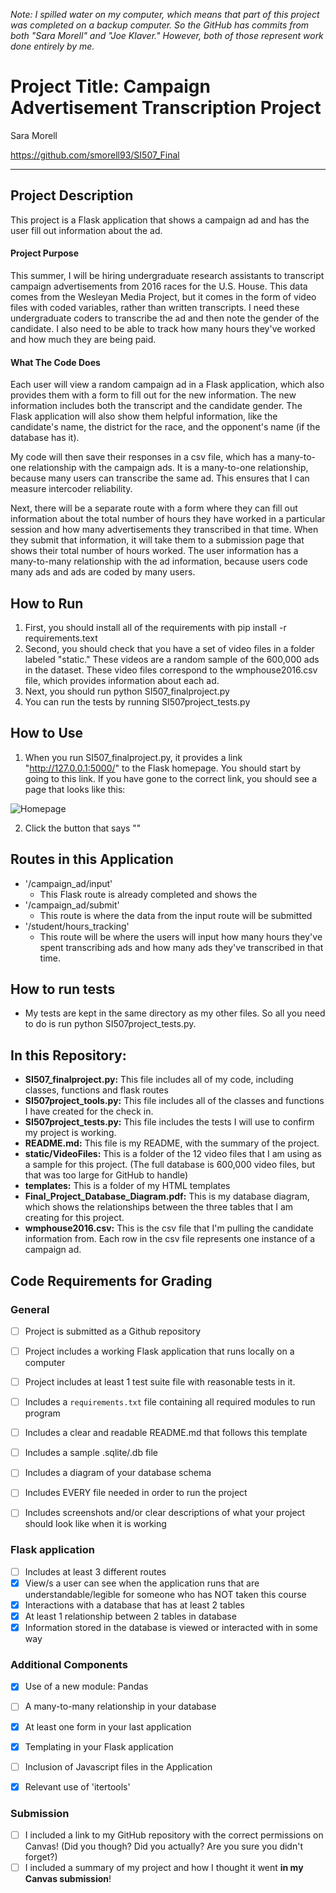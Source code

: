 *Note: I spilled water on my computer, which means that part of this project was completed on a backup computer. So the GitHub has commits from both "Sara Morell" and "Joe Klaver." However, both of those represent work done entirely by me.*

# Project Title: Campaign Advertisement Transcription Project

Sara Morell

https://github.com/smorell93/SI507_Final

---

## Project Description
This project is a Flask application that shows a campaign ad and has the user fill out information about the ad.

#### Project Purpose
This summer, I will be hiring undergraduate research assistants to transcript campaign advertisements from 2016 races for the U.S. House. This data comes from the Wesleyan Media Project, but it comes in the form of video files with coded variables, rather than written transcripts. I need these undergraduate coders to transcribe the ad and then note the gender of the candidate. I also need to be able to track how many hours they've worked and how much they are being paid.

#### What The Code Does
Each user will view a random campaign ad in a Flask application, which also provides them with a form to fill out for the new information. The new information includes both the transcript and the candidate gender. The Flask application will also show them helpful information, like the candidate's name, the district for the race, and the opponent's name (if the database has it).

My code will then save their responses in a csv file, which has a many-to-one relationship with the campaign ads. It is a many-to-one relationship, because many users can transcribe the same ad. This ensures that I can measure intercoder reliability.

Next, there will be a separate route with a form where they can fill out information about the total number of hours they have worked in a particular session and how many advertisements they transcribed in that time. When they submit that information, it will take them to a submission page that shows their total number of hours worked. The user information has a many-to-many relationship with the ad information, because users code many ads and ads are coded by many users.

## How to Run

1. First, you should install all of the requirements with pip install -r requirements.text
2. Second, you should check that you have a set of video files in a folder labeled "static." These videos are a random sample of the 600,000 ads in the dataset. These video files correspond to the wmphouse2016.csv file, which provides information about each ad.
2. Next, you should run python SI507_finalproject.py
3. You can run the tests by running SI507project_tests.py

## How to Use

1. When you run SI507_finalproject.py, it provides a link "http://127.0.0.1:5000/" to the Flask homepage. You should start by going to this link. If you have gone to the correct link, you should see a page that looks like this:

![Homepage](ss1.png)

2. Click the button that says ""

## Routes in this Application

- '/campaign_ad/input'
  - This Flask route is already completed and shows the
- '/campaign_ad/submit'
  - This route is where the data from the input route will be submitted
- '/student/hours_tracking'
  - This route will be where the users will input how many hours they've spent transcribing ads and how many ads they've transcribed in that time.

## How to run tests

- My tests are kept in the same directory as my other files. So all you need to do is run python SI507project_tests.py.

## In this Repository:

* **SI507_finalproject.py:** This file includes all of my code, including classes, functions and flask routes
* **SI507project_tools.py:** This file includes all of the classes and functions I have created for the check in.
* **SI507project_tests.py:** This file includes the tests I will use to confirm my project is working.
* **README.md:** This file is my README, with the summary of the project.
* **static/VideoFiles:** This is a folder of the 12 video files that I am using as a sample for this project. (The full database is 600,000 video files, but that was too large for GitHub to handle)
* **templates:** This is a folder of my HTML templates
* **Final_Project_Database_Diagram.pdf:** This is my database diagram, which shows the relationships between the three tables that I am creating for this project.
* **wmphouse2016.csv:** This is the csv file that I'm pulling the candidate information from. Each row in the csv file represents one instance of a campaign ad.

## Code Requirements for Grading

### General

- [ ] Project is submitted as a Github repository
- [ ] Project includes a working Flask application that runs locally on a computer
- [ ] Project includes at least 1 test suite file with reasonable tests in it.
- [ ] Includes a `requirements.txt` file containing all required modules to run program
- [ ] Includes a clear and readable README.md that follows this template
- [ ] Includes a sample .sqlite/.db file
- [ ] Includes a diagram of your database schema
- [ ] Includes EVERY file needed in order to run the project
- [ ] Includes screenshots and/or clear descriptions of what your project should look like when it is working


### Flask application

- [ ] Includes at least 3 different routes
- [X] View/s a user can see when the application runs that are understandable/legible for someone who has NOT taken this course
- [X] Interactions with a database that has at least 2 tables
- [X] At least 1 relationship between 2 tables in database
- [X] Information stored in the database is viewed or interacted with in some way

### Additional Components

- [X] Use of a new module: Pandas
- [ ] A many-to-many relationship in your database
- [X] At least one form in your last application
- [X] Templating in your Flask application
- [ ] Inclusion of Javascript files in the Application
- [X] Relevant use of 'itertools'


### Submission

- [ ] I included a link to my GitHub repository with the correct permissions on Canvas! (Did you though? Did you actually? Are you sure you didn't forget?)
- [ ] I included a summary of my project and how I thought it went **in my Canvas submission**!
